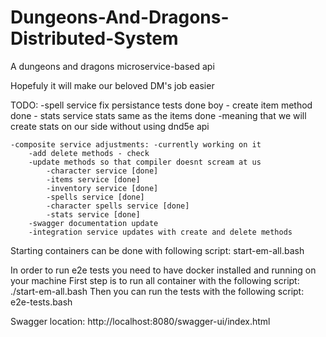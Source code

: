 # Dungeons-And-Dragons-Distributed-System
A dungeons and dragons microservice-based api 

Hopefuly it will make our beloved DM's job easier


TODO: 
    -spell service fix persistance tests done boy
    - create item method done 
    - stats service stats same as the items done
        -meaning that we will create stats on our side without using dnd5e api

    -composite service adjustments: -currently working on it
        -add delete methods - check
        -update methods so that compiler doesnt scream at us
            -character service [done] 
            -items service [done]
            -inventory service [done]
            -spells service [done]
            -character spells service [done]
            -stats service [done]
        -swagger documentation update
        -integration service updates with create and delete methods
                


Starting containers can be done with following script: start-em-all.bash

In order to run e2e tests you need to have docker installed and running on your machine
First step is to run all container with the following script: ./start-em-all.bash
Then you can run the tests with the following script: e2e-tests.bash


Swagger location: http://localhost:8080/swagger-ui/index.html